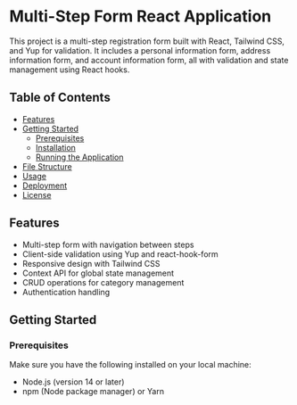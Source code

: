 # Multi-Step Form React Application

This project is a multi-step registration form built with React, Tailwind CSS, and Yup for validation. It includes a personal information form, address information form, and account information form, all with validation and state management using React hooks.

## Table of Contents

- [Features](#features)
- [Getting Started](#getting-started)
  - [Prerequisites](#prerequisites)
  - [Installation](#installation)
  - [Running the Application](#running-the-application)
- [File Structure](#file-structure)
- [Usage](#usage)
- [Deployment](#deployment)
- [License](#license)

## Features

- Multi-step form with navigation between steps
- Client-side validation using Yup and react-hook-form
- Responsive design with Tailwind CSS
- Context API for global state management
- CRUD operations for category management
- Authentication handling

## Getting Started

### Prerequisites

Make sure you have the following installed on your local machine:

- Node.js (version 14 or later)
- npm (Node package manager) or Yarn

